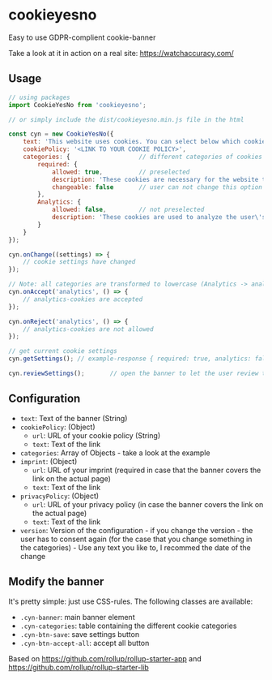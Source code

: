 # cookieyesno
Easy to use GDPR-complient cookie-banner

Take a look at it in action on a real site: https://watchaccuracy.com/

## Usage

```js
// using packages
import CookieYesNo from 'cookieyesno';

// or simply include the dist/cookieyesno.min.js file in the html

const cyn = new CookieYesNo({
	text: 'This website uses cookies. You can select below which cookies will be stored on your device.',
    cookiePolicy: '<LINK TO YOUR COOKIE POLICY>',
    categories: {                   // different categories of cookies
        required: {
            allowed: true,          // preselected
            description: 'These cookies are necessary for the website to function properly.',
            changeable: false       // user can not change this option
        },
        Analytics: {
            allowed: false,         // not preselected
            description: 'These cookies are used to analyze the user\'s behavior.'
        }
    }
});

cyn.onChange((settings) => {
    // cookie settings have changed
});

// Note: all categories are transformed to lowercase (Analytics -> analytics)
cyn.onAccept('analytics', () => {
    // analytics-cookies are accepted
});

cyn.onReject('analytics', () => {
    // analytics-cookies are not allowed
});

// get current cookie settings
cyn.getSettings(); // example-response { required: true, analytics: false }

cyn.reviewSettings();       // open the banner to let the user review the settings
```

## Configuration
* `text`: Text of the banner (String)
* `cookiePolicy`: (Object)
    * `url`: URL of your cookie policy (String)
    * `text`: Text of the link
* `categories`: Array of Objects - take a look at the example
* `imprint`: (Object)
    * `url`: URL of your imprint (required in case that the banner covers the link on the actual page)
    * `text`: Text of the link
* `privacyPolicy`: (Object)
    * `url`: URL of your privacy policy (in case the banner covers the link on the actual page)
    * `text`: Text of the link
* `version`: Version of the configuration - if you change the version - the user has to consent again (for the case that you change something in the categories) - Use any text you like to, I recommed the date of the change

## Modify the banner
It's pretty simple: just use CSS-rules.
The following classes are available:

* `.cyn-banner`: main banner element
* `.cyn-categories`: table containing the different cookie categories
* `.cyn-btn-save`: save settings button 
* `.cyn-btn-accept-all`: accept all button


Based on https://github.com/rollup/rollup-starter-app and https://github.com/rollup/rollup-starter-lib
